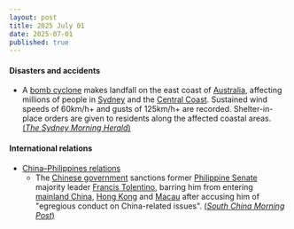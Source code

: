 ```yaml
---
layout: post
title: 2025 July 01
date: 2025-07-01
published: true
---
```



#### Disasters and accidents

* A [bomb cyclone](https://en.wikipedia.org/wiki/Explosive_cyclogenesis "Explosive cyclogenesis") makes landfall on the east coast of [Australia](https://en.wikipedia.org/wiki/Australia "Australia"), affecting millions of people in [Sydney](https://en.wikipedia.org/wiki/Sydney "Sydney") and the [Central Coast](https://en.wikipedia.org/wiki/Central_Coast_%28New_South_Wales%29 "Central Coast (New South Wales)"). Sustained wind speeds of 60km/h+ and gusts of 125km/h+ are recorded. Shelter-in-place orders are given to residents along the affected coastal areas. [(*The Sydney Morning Herald*)](https://www.smh.com.au/national/nsw/sydney-weather-live-bombogenesis-triggers-severe-weather-warning-as-rain-sets-in-20250701-p5mbib.html)

#### International relations

* [China–Philippines relations](https://en.wikipedia.org/wiki/China%E2%80%93Philippines_relations "China–Philippines relations")
  * The [Chinese government](https://en.wikipedia.org/wiki/Chinese_government "Chinese government") sanctions former [Philippine Senate](https://en.wikipedia.org/wiki/Senate_of_the_Philippines "Senate of the Philippines") majority leader [Francis Tolentino](https://en.wikipedia.org/wiki/Francis_Tolentino "Francis Tolentino"), barring him from entering [mainland China](https://en.wikipedia.org/wiki/Mainland_China "Mainland China"), [Hong Kong](https://en.wikipedia.org/wiki/Hong_Kong "Hong Kong") and [Macau](https://en.wikipedia.org/wiki/Macau "Macau") after accusing him of "egregious conduct on China-related issues". [(*South China Morning Post*)](https://www.scmp.com/news/china/diplomacy/article/3316456/china-sanctions-key-marcos-ally-francis-tolentino)
